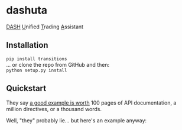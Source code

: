 # dashuta
<u>DASH</u> <u>U</u>nified <u>T</u>rading <u>A</u>ssistant

## Installation

`pip install transitions`<br>
... or clone the repo from GitHub and then:<br> `python setup.py install`

## Quickstart

They say [a good example is worth](https://www.google.com/webhp?ie=UTF-8#q=%22a+good+example+is+worth%22&start=20) 100 pages of API documentation, a million directives, or a thousand words.

Well, "they" probably lie... but here's an example anyway: